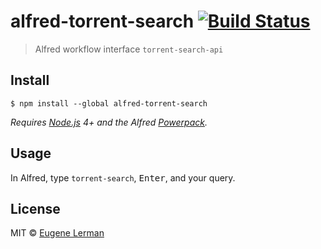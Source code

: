 # alfred-torrent-search [![Build Status](https://travis-ci.org/airbugg/alfred-torrent-search.svg?branch=master)](https://travis-ci.org/airbugg/alfred-torrent-search)

> Alfred workflow interface `torrent-search-api`


## Install

```
$ npm install --global alfred-torrent-search
```

*Requires [Node.js](https://nodejs.org) 4+ and the Alfred [Powerpack](https://www.alfredapp.com/powerpack/).*


## Usage

In Alfred, type `torrent-search`, <kbd>Enter</kbd>, and your query.


## License

MIT © [Eugene Lerman](http://github.com/airbugg/alfred-torrent-search)
